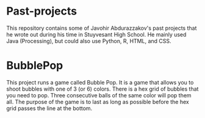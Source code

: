 # Past-projects
This repository contains some of Javohir Abdurazzakov's past projects that he wrote out during his time in Stuyvesant High School. He mainly used Java (Processing), but could also use Python, R, HTML, and CSS.

# BubblePop
This project runs a game called Bubble Pop. It is a game that allows you to shoot bubbles with one of 3 (or 6) colors. There is a hex grid of bubbles that you need to pop. Three consecutive balls of the same color will pop them all. The purpose of the game is to last as long as possible before the hex grid passes the line at the bottom.
